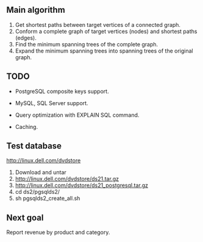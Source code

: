 Main algorithm
--------------

1. Get shortest paths between target vertices of a connected graph.
2. Conform a complete graph of target vertices (nodes) and shortest paths (edges).
3. Find the minimum spanning trees of the complete graph.
4. Expand the minimum spanning trees into spanning trees of the original graph.

TODO
----

* PostgreSQL composite keys support.
* MySQL, SQL Server support.

* Query optimization with EXPLAIN SQL command.
* Caching.

Test database
-------------

http://linux.dell.com/dvdstore

1. Download and untar
  1. http://linux.dell.com/dvdstore/ds21.tar.gz
  2. http://linux.dell.com/dvdstore/ds21_postgresql.tar.gz
2. cd ds2/pgsqlds2/
3. sh pgsqlds2_create_all.sh

Next goal
---------

Report revenue by product and category.
